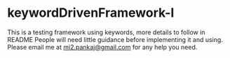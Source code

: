 # keywordDrivenFramework-I
This is a testing framework using keywords, more details to follow in README 
People will need little guidance before implementing it and using. Please email me at mi2.pankaj@gmail.com for any help you need.
